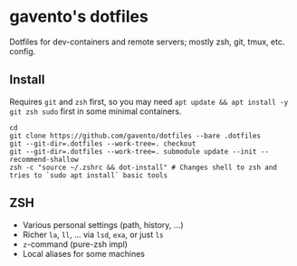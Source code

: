 # gavento's dotfiles

Dotfiles for dev-containers and remote servers; mostly zsh, git, tmux, etc. config.

## Install

Requires `git` and `zsh` first, so you may need `apt update && apt install -y git zsh sudo` first in some minimal containers.

```
cd
git clone https://github.com/gavento/dotfiles --bare .dotfiles
git --git-dir=.dotfiles --work-tree=. checkout
git --git-dir=.dotfiles --work-tree=. submodule update --init --recommend-shallow
zsh -c "source ~/.zshrc && dot-install" # Changes shell to zsh and tries to `sudo apt install` basic tools
```

## ZSH

* Various personal settings (path, history, ...)
* Richer `la`, `ll`, ... via `lsd`, `exa`, or just `ls`
* `z`-command (pure-zsh impl)
* Local aliases for some machines
 

